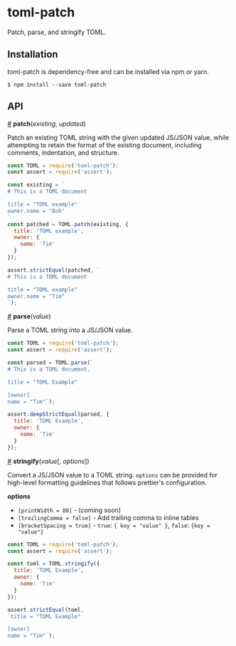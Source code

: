 # toml-patch

Patch, parse, and stringify TOML. 

## Installation

toml-patch is dependency-free and can be installed via npm or yarn.

```
$ npm install --save toml-patch
```

## API

<a href="#patch" name="patch">#</a> <b>patch</b>(<i>existing</i>, <i>updated</i>)

Patch an existing TOML string with the given updated JS/JSON value, while attempting to retain the format of the existing document, including comments, indentation, and structure.

```js
const TOML = require('toml-patch');
const assert = require('assert');

const existing = `
# This is a TOML document

title = "TOML example"
owner.name = "Bob"
`
const patched = TOML.patch(existing, {
  title: 'TOML example',
  owner: {
    name: 'Tim'
  }
});

assert.strictEqual(patched, `
# This is a TOML document

title = "TOML example"
owner.name = "Tim"
`);
```

<a href="#parse" name="parse">#</a> <b>parse</b>(<i>value</i>)

Parse a TOML string into a JS/JSON value.

```js
const TOML = require('toml-patch');
const assert = require('assert');

const parsed = TOML.parse(`
# This is a TOML document.

title = "TOML Example"

[owner]
name = "Tim"`);

assert.deepStrictEqual(parsed, {
  title: 'TOML Example',
  owner: {
    name: 'Tim'
  }
});
```

<a href="#stringify" name="stringify">#</a> <b>stringify</b>(<i>value</i>[, <i>options</i>])

Convert a JS/JSON value to a TOML string. `options` can be provided for high-level formatting guidelines that follows prettier's configuration.

<b>options</b>

- `[printWidth = 80]` - (coming soon)
- `[trailingComma = false]` - Add trailing comma to inline tables
- `[bracketSpacing = true]` - `true`: `{ key = "value" }`, `false`: `{key = "value"}`

```js
const TOML = require('toml-patch');
const assert = require('assert');

const toml = TOML.stringify({
  title: 'TOML Example',
  owner: {
    name: 'Tim'
  }
});

assert.strictEqual(toml, 
`title = "TOML Example"

[owner]
name = "Tim"`);
```
